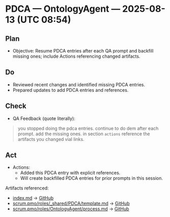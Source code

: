 # PDCA — OntologyAgent — 2025-08-13 (UTC 08:54)

## Plan
- Objective: Resume PDCA entries after each QA prompt and backfill missing ones; include Actions referencing changed artifacts.

## Do
- Reviewed recent changes and identified missing PDCA entries.
- Prepared updates to add PDCA entries and references.

## Check
- QA Feedback (quote literally):
> you stopped doing the pdca entries. continue to do dem after each prompt. add the missing ones. in section `actions` reference the artifacts you changed vial links. 

## Act
- Actions:
  - Added this PDCA entry with explicit references.
  - Will create backfilled PDCA entries for prior prompts in this session.

Artifacts referenced:
- [index.md](../../../../index.md) -> [GitHub](https://github.com/Cerulean-Circle-GmbH/Web4Articles/blob/feature/ontology-agent/index.md)
- [scrum.pmo/roles/_shared/PDCA/template.md](../../_shared/PDCA/template.md) -> [GitHub](https://github.com/Cerulean-Circle-GmbH/Web4Articles/blob/feature/ontology-agent/scrum.pmo/roles/_shared/PDCA/template.md)
- [scrum.pmo/roles/OntologyAgent/process.md](../process.md) -> [GitHub](https://github.com/Cerulean-Circle-GmbH/Web4Articles/blob/feature/ontology-agent/scrum.pmo/roles/OntologyAgent/process.md)